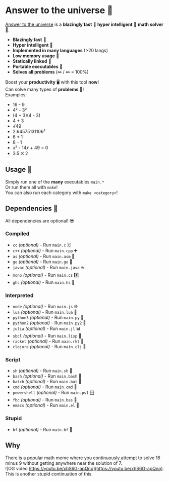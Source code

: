 # Answer to the universe 🧮

[Answer to the universe](https://github.com/sollybunny/answertotheuniverse) is a **blazingly fast** 🚀 **hyper intelligent** 🧠 **math solver** 🧮.
* **Blazingly fast** 🚀
* **Hyper intelligent** 🧠 
* **Implemented in many languages** (>20 langs)
* **Low memory usage** 🤔
* **Statically linked** 🔗
* **Portable executables** 🏃
* **Solves all problems** (∞ / ∞ = 100%)

Boost your **productivity** 🖥️ with this tool **now**!  
Can solve many types of **problems** 🧠!  
Examples:
* 16 - 9
* 4² - 3²
* (4 + 3)(4 - 3)
* 4 + 3
* √49
* 2.64575131106²
* 6 + 1
* 8 - 1
* 𝑥² - 14𝑥 + 49 = 0
* 3.5 ⨉ 2

## Usage 🏃
Simply run one of the **many** executables `main.*`  
Or run them all with `make`!  
You can also run each category with `make <category>`!

## Dependencies 🎒
All dependencies are optional! 😎
### Compiled
* `cc` *(optional)* - Run `main.c` 🇨
* `c++` *(optional)* - Run `main.cpp` ➕
* `as` *(optional)* - Run `main.asm` 🔫
* `go` *(optional)* - Run `main.go` 🏁
* `javac` *(optional)* - Run `main.java` ☕
* `mono` *(optional)* - Run `main.cs` #️⃣
* `ghc` *(optional)* - Run `main.hs` 🍛

### Interpreted
* `node` *(optional)* - Run `main.js` 🌐
* `lua` *(optional)* - Run `main.lua` 🎲
* `python3` *(optional)* - Run `main.py` 🐉
* `python2` *(optional)* - Run `main.py2` 🐍
* `julia` *(optional)* - Run `main.jl` 📊
* `sbcl` *(optional)* - Run `main.lisp` 💋
* `racket` *(optional)* - Run `main.rkt` 🎾
* `clojure` *(optional)* - Run `main.clj` 🐘

### Script
* `sh` *(optional)* - Run `main.sh` 🐢
* `bash` *(optional)* - Run `main.bash` 🐌
* `batch` *(optional)* - Run `main.bat` 📝
* `cmd` *(optional)* - Run `main.cmd` 👊
* `powershell` *(optional)* - Run `main.ps1` 🪟
* `fbc` *(optional)* - Run `main.bas` 🔨
* `emacs` *(optional)* - Run `main.el` 🦬

### Stupid
* `bf` *(optional)* - Run `main.bf` 🤯

## Why
There is a popular math meme where you continuously attempt to solve 16 minus 9 without getting anywhere near the solution of 7.  
![OG video https://youtu.be/xhS6G-apQno](https://youtu.be/xhS6G-apQno).  
This is another stupid continuation of this.